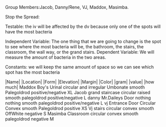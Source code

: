 Group Members:Jacob, Danny/Rene, VJ, Maddox, Masimba.

Stop the Spread:

Testable: the iv will be affected by the dv because only one of the spots will have the most bacteria

Independent Variable: The one thing that we are going to change is the spot to see where the most bacteria will be, the bathroom, the stairs, the classroom, the wall way, or the grand stairs. Dependent Variable: We will measure the amount of bacteria in the two areas.

Constants: we will keep the same amount of space so we can see which spot has the most bacteria

|Name| 	|Location|	|Form|	|Elevation|	|Margin|	|Color|	|gram| |value|	|how much| 
Maddox	Boy's Urinal	circular and irregular	Umbonate	smooth	Palegoldrod	positive/negative	XL
Jacob	grand staircase	circular	raised 	smooth	palegoldrod	positive/negative	L
danny	Mr.Daileys Door	nothing	nothing	smooth	palegoldrod	positive/negative	L
vj	Entrance Door	Circular	Convex	smooth	Palegoldrod	positive	XS
Vj	stairs	circular	convex	smooth	OffWhite	negative	S
Masimba	Classroom	circular	convex	smooth	palegoldrod	negative	M
